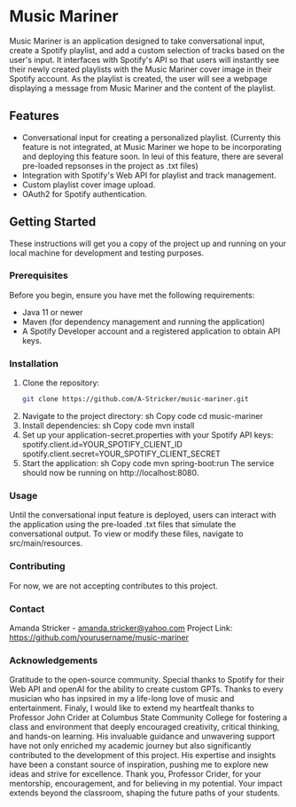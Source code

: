 # Music Mariner
Music Mariner is an application designed to take conversational input, create a Spotify playlist, and add a custom selection of tracks based on the user's input. 
It interfaces with Spotify's API so that users will instantly see their newly created playlists with the Music Mariner cover image in their Spotify account.
As the playlist is created, the user will see a webpage displaying a message from Music Mariner and the content of the playlist.

## Features
- Conversational input for creating a personalized playlist. (Currenty this feature is not integrated, at Music Mariner we hope to be incorporating and deploying this feature soon.
        In leui of this feature, there are several pre-loaded repsonses in the project as .txt files)
- Integration with Spotify's Web API for playlist and track management.
- Custom playlist cover image upload.
- OAuth2 for Spotify authentication.

## Getting Started

These instructions will get you a copy of the project up and running on your local machine for development and testing purposes.

### Prerequisites

Before you begin, ensure you have met the following requirements:
- Java 11 or newer
- Maven (for dependency management and running the application)
- A Spotify Developer account and a registered application to obtain API keys.

### Installation

1. Clone the repository:
   ```sh
   git clone https://github.com/A-Stricker/music-mariner.git
2. Navigate to the project directory:
  sh
  Copy code
  cd music-mariner
3. Install dependencies:
  sh
  Copy code
  mvn install
4. Set up your application-secret.properties with your Spotify API keys:
  spotify.client.id=YOUR_SPOTIFY_CLIENT_ID
  spotify.client.secret=YOUR_SPOTIFY_CLIENT_SECRET
5. Start the application:
  sh
  Copy code
  mvn spring-boot:run
The service should now be running on http://localhost:8080.

### Usage
Until the conversational input feature is deployed, users can interact with the application using the pre-loaded .txt files that simulate the conversational output. 
To view or modify these files, navigate to src/main/resources.

### Contributing
For now, we are not accepting contributes to this project.

### Contact
Amanda Stricker - amanda.stricker@yahoo.com
Project Link: https://github.com/yourusername/music-mariner

### Acknowledgements
Gratitude to the open-source community.
Special thanks to Spotify for their Web API and openAI for the ability to create custom GPTs.
Thanks to every musician who has inpsired in my a life-long love of music and entertainment. 
Finaly, I would like to extend my heartfealt thanks to Professor John Crider at Columbus State Community College for fostering a class and environment that deeply encouraged creativity, 
critical thinking, and hands-on learning. His invaluable guidance and unwavering support have not only enriched my academic journey but also significantly contributed to the development of this project. 
His expertise and insights have been a constant source of inspiration, pushing me to explore new ideas and strive for excellence. Thank you, Professor Crider, for your mentorship, encouragement, 
and for believing in my potential. Your impact extends beyond the classroom, shaping the future paths of your students.
